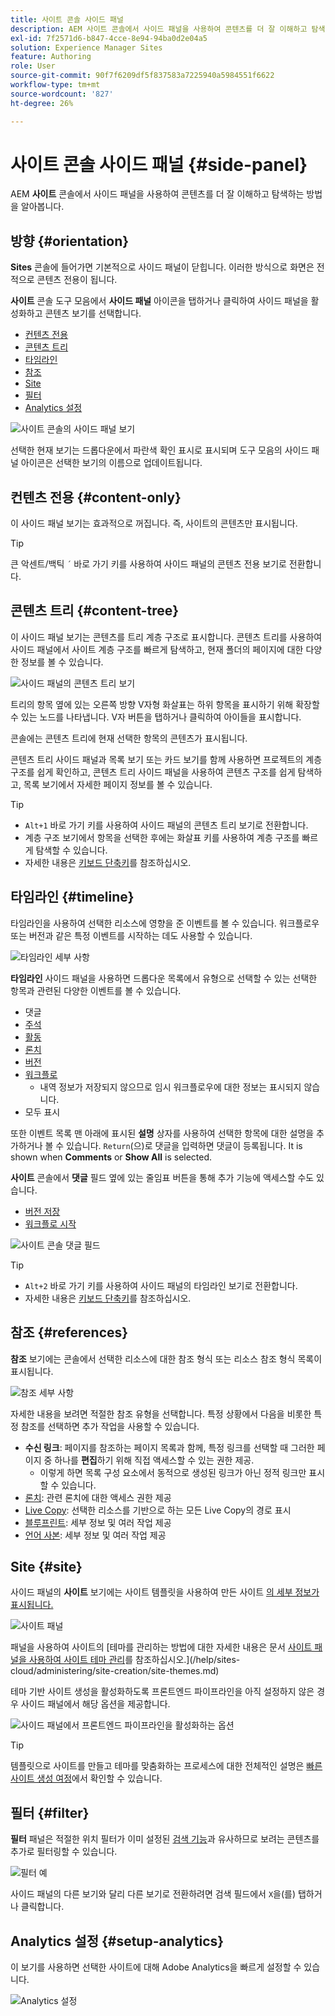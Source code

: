 ```yaml
---
title: 사이트 콘솔 사이드 패널
description: AEM 사이트 콘솔에서 사이드 패널을 사용하여 콘텐츠를 더 잘 이해하고 탐색하는 방법을 알아봅니다.
exl-id: 7f2571d6-b847-4cce-8e94-94ba0d2e04a5
solution: Experience Manager Sites
feature: Authoring
role: User
source-git-commit: 90f7f6209df5f837583a7225940a5984551f6622
workflow-type: tm+mt
source-wordcount: '827'
ht-degree: 26%

---
```


# 사이트 콘솔 사이드 패널 {#side-panel}

AEM **사이트** 콘솔에서 사이드 패널을 사용하여 콘텐츠를 더 잘 이해하고 탐색하는 방법을 알아봅니다.

## 방향 {#orientation}

**Sites** 콘솔에 들어가면 기본적으로 사이드 패널이 닫힙니다. 이러한 방식으로 화면은 전적으로 콘텐츠 전용이 됩니다.

**사이트** 콘솔 도구 모음에서 **사이드 패널** 아이콘을 탭하거나 클릭하여 사이드 패널을 활성화하고 콘텐츠 보기를 선택합니다.

* [컨텐츠 전용](#content-only)
* [콘텐츠 트리](#content-tree)
* [타임라인](#timeline)
* [참조](#references)
* [Site](#site)
* [필터](#filter)
* [Analytics 설정](#setup-analytics)

![사이트 콘솔의 사이드 패널 보기](assets/sites-console-side-panel-views.png)

선택한 현재 보기는 드롭다운에서 파란색 확인 표시로 표시되며 도구 모음의 사이드 패널 아이콘은 선택한 보기의 이름으로 업데이트됩니다.

## 컨텐츠 전용 {#content-only}

이 사이드 패널 보기는 효과적으로 꺼집니다. 즉, 사이트의 콘텐츠만 표시됩니다.

>[!TIP]
>
>큰 악센트/백틱 `´` 바로 가기 키를 사용하여 사이드 패널의 콘텐츠 전용 보기로 전환합니다.

## 콘텐츠 트리 {#content-tree}

이 사이드 패널 보기는 콘텐츠를 트리 계층 구조로 표시합니다. 콘텐츠 트리를 사용하여 사이드 패널에서 사이트 계층 구조를 빠르게 탐색하고, 현재 폴더의 페이지에 대한 다양한 정보를 볼 수 있습니다.

![사이드 패널의 콘텐츠 트리 보기](assets/console-side-panel-content-tree.png)

트리의 항목 옆에 있는 오른쪽 방향 V자형 화살표는 하위 항목을 표시하기 위해 확장할 수 있는 노드를 나타냅니다. V자 버튼을 탭하거나 클릭하여 아이들을 표시합니다.

콘솔에는 콘텐츠 트리에 현재 선택한 항목의 콘텐츠가 표시됩니다.

콘텐츠 트리 사이드 패널과 목록 보기 또는 카드 보기를 함께 사용하면 프로젝트의 계층 구조를 쉽게 확인하고, 콘텐츠 트리 사이드 패널을 사용하여 콘텐츠 구조를 쉽게 탐색하고, 목록 보기에서 자세한 페이지 정보를 볼 수 있습니다.

>[!TIP]
>
>* `Alt+1` 바로 가기 키를 사용하여 사이드 패널의 콘텐츠 트리 보기로 전환합니다.
>* 계층 구조 보기에서 항목을 선택한 후에는 화살표 키를 사용하여 계층 구조를 빠르게 탐색할 수 있습니다.
>* 자세한 내용은 [키보드 단축키](/help/sites-cloud/authoring/sites-console/keyboard-shortcuts.md)를 참조하십시오.

## 타임라인 {#timeline}

타임라인을 사용하여 선택한 리소스에 영향을 준 이벤트를 볼 수 있습니다. 워크플로우 또는 버전과 같은 특정 이벤트를 시작하는 데도 사용할 수 있습니다.

![타임라인 세부 사항](/help/sites-cloud/authoring/assets/timeline-detail.png)

**타임라인** 사이드 패널을 사용하면 드롭다운 목록에서 유형으로 선택할 수 있는 선택한 항목과 관련된 다양한 이벤트를 볼 수 있습니다.

* 댓글
* [주석](/help/sites-cloud/authoring/page-editor/annotations.md)
* [활동](/help/sites-cloud/authoring/personalization/activities.md)
* [론치](/help/sites-cloud/authoring/launches/overview.md)
* [버전](/help/sites-cloud/authoring/sites-console/page-versions.md)
* [워크플로](/help/sites-cloud/authoring/workflows/overview.md)
   * 내역 정보가 저장되지 않으므로 임시 워크플로우에 대한 정보는 표시되지 않습니다.<!--With the exception of [transient workflows](/help/sites-developing/workflows.md#transient-workflows) as no history information is saved for these-->
* 모두 표시

또한 이벤트 목록 맨 아래에 표시된 **설명** 상자를 사용하여 선택한 항목에 대한 설명을 추가하거나 볼 수 있습니다. `Return`(으)로 댓글을 입력하면 댓글이 등록됩니다. It is shown when **Comments** or **Show All** is selected.

**사이트** 콘솔에서 **댓글** 필드 옆에 있는 줄임표 버튼을 통해 추가 기능에 액세스할 수도 있습니다.

* [버전 저장](/help/sites-cloud/authoring/sites-console/page-versions.md)
* [워크플로 시작](/help/sites-cloud/authoring/workflows/applying.md)

![사이트 콘솔 댓글 필드](assets/sites-console-comment-ellipsis.png)

>[!TIP]
>
>* `Alt+2` 바로 가기 키를 사용하여 사이드 패널의 타임라인 보기로 전환합니다.
>* 자세한 내용은 [키보드 단축키](/help/sites-cloud/authoring/sites-console/keyboard-shortcuts.md)를 참조하십시오.

## 참조 {#references}

**참조** 보기에는 콘솔에서 선택한 리소스에 대한 참조 형식 또는 리소스 참조 형식 목록이 표시됩니다.

![참조 세부 사항](assets/console-side-panel-references-detail.png)

자세한 내용을 보려면 적절한 참조 유형을 선택합니다. 특정 상황에서 다음을 비롯한 특정 참조를 선택하면 추가 작업을 사용할 수 있습니다.

* **수신 링크**: 페이지를 참조하는 페이지 목록과 함께, 특정 링크를 선택할 때 그러한 페이지 중 하나를 **편집**&#x200B;하기 위해 직접 액세스할 수 있는 권한 제공.
   * 이렇게 하면 목록 구성 요소에서 동적으로 생성된 링크가 아닌 정적 링크만 표시할 수 있습니다.
* [론치](/help/sites-cloud/authoring/launches/overview.md): 관련 론치에 대한 액세스 권한 제공
* [Live Copy](/help/sites-cloud/administering/msm/overview.md): 선택한 리소스를 기반으로 하는 모든 Live Copy의 경로 표시
* [블루프린트](/help/sites-cloud/administering/msm/best-practices.md): 세부 정보 및 여러 작업 제공
* [언어 사본](/help/sites-cloud/administering/translation/managing-projects.md#creating-translation-projects-using-the-references-panel): 세부 정보 및 여러 작업 제공

## Site {#site}

사이드 패널의 **사이트** 보기에는 사이트 템플릿을 사용하여 만든 사이트 [의 세부 정보가 표시됩니다.](/help/sites-cloud/administering/site-creation/create-site.md)

![사이트 패널](assets/console-side-panel-site-paenl.png)

패널을 사용하여 사이트의 [테마를 관리하는 방법에 대한 자세한 내용은 문서 [사이트 패널을 사용하여 사이트 테마 관리](/help/sites-cloud/administering/site-creation/site-rail.md)를 참조하십시오.](/help/sites-cloud/administering/site-creation/site-themes.md)

테마 기반 사이트 생성을 활성화하도록 프론트엔드 파이프라인을 아직 설정하지 않은 경우 사이드 패널에서 해당 옵션을 제공합니다.

![사이드 패널에서 프론트엔드 파이프라인을 활성화하는 옵션](assets/sites-console-side-panel-site.png)

>[!TIP]
>
>템플릿으로 사이트를 만들고 테마를 맞춤화하는 프로세스에 대한 전체적인 설명은 [빠른 사이트 생성 여정](/help/journey-sites/quick-site/overview.md)에서 확인할 수 있습니다.

## 필터 {#filter}

**필터** 패널은 적절한 위치 필터가 이미 설정된 [검색 기능](/help/sites-cloud/authoring/search.md)과 유사하므로 보려는 콘텐츠를 추가로 필터링할 수 있습니다.

![필터 예](assets/console-side-panel-filter.png)

사이드 패널의 다른 보기와 달리 다른 보기로 전환하려면 검색 필드에서 `X`을(를) 탭하거나 클릭합니다.

## Analytics 설정 {#setup-analytics}

이 보기를 사용하면 선택한 사이트에 대해 Adobe Analytics을 빠르게 설정할 수 있습니다.

![Analytics 설정](assets/sites-console-side-panel-setup-analytics.png)
